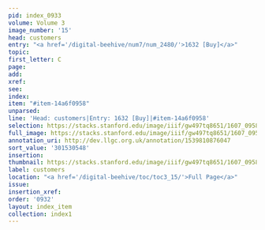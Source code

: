 ```yaml
---
pid: index_0933
volume: Volume 3
image_number: '15'
head: customers
entry: "<a href='/digital-beehive/num7/num_2480/'>1632 [Buy]</a>"
topic:
first_letter: C
page:
add:
xref:
see:
index:
item: "#item-14a6f0958"
unparsed:
line: 'Head: customers|Entry: 1632 [Buy]|#item-14a6f0958'
selection: https://stacks.stanford.edu/image/iiif/gw497tq8651/1607_0958/1571,548,486,76/full/0/default.jpg
full_image: https://stacks.stanford.edu/image/iiif/gw497tq8651/1607_0958/full/full/0/default.jpg
annotation_uri: http://dev.llgc.org.uk/annotation/1539810876047
sort_value: '301530548'
insertion:
thumbnail: https://stacks.stanford.edu/image/iiif/gw497tq8651/1607_0958/1571,548,486,76/150,/0/default.jpg
label: customers
location: "<a href='/digital-beehive/toc/toc3_15/'>Full Page</a>"
issue:
insertion_xref:
order: '0932'
layout: index_item
collection: index1
---
```

